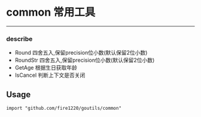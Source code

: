 # common 常用工具

---

### describe
- Round 四舍五入,保留precision位小数(默认保留2位小数)
- RoundStr 四舍五入,保留precision位小数(默认保留2位小数)
- GetAge 根据生日获取年龄
- IsCancel 判断上下文是否关闭

## Usage

```
import "github.com/fire1220/goutils/common"
```
